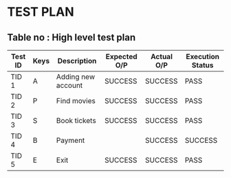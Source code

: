 
# TEST PLAN

## Table no : High level test plan

| **Test ID** | **Keys**|**Description**    |**Expected O/P** | **Actual O/P** | Execution Status |
|-------------|---------|----------------   |-----------------|----------------|------------------|
|  TID 1      |A        | Adding new account| SUCCESS         | SUCCESS        | PASS	       |
|  TID 2      |P        | Find movies       | SUCCESS         | SUCCESS        | PASS	       |
|  TID 3      |S        | Book tickets      | SUCCESS         | SUCCESS        | PASS	       |
|  TID 4      |B        | Payment|          | SUCCESS         | SUCCESS        | PASS	       |
|  TID 5      |E        | Exit              | SUCCESS         | SUCCESS        | PASS	       |